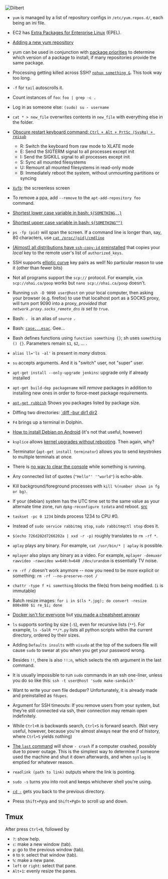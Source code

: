 ![Dilbert](http://i.imgur.com/CGJ67gv.gif)

* `yum` is managed by a list of repository configs in `/etc/yum.repos.d/`, each being an ini file.
* EC2 has [Extra Packages for Enterprise Linux](http://aws.amazon.com/amazon-linux-ami/faqs/#epel) (EPEL).
* [Adding a new yum repository](http://www.cyberciti.biz/tips/rhel5-fedora-core-add-new-yum-repository.html)
* yum can be used in conjunction with [package priorities](http://serverfault.com/questions/312472/what-does-that-mean-packages-excluded-due-to-repository-priority-protections) to determine which version of a package to install, if many repositories provide the same package.
* Processing getting killed across SSH? [`nohup something &`](https://en.wikipedia.org/wiki/Nohup). This took way too long.
* `-f` for `tail` autoscrolls it.
* Count instances of `foo`: `foo | grep -c .`
* Log in as someone else: `(sudo) su - username`
* `cat * > new_file` overwrites contents in `new_file` with everything else in the folder.
* [Obscure restart keyboard command: `Ctrl + Alt + PrtSc (SysRq) + reisub`](http://www.jovicailic.org/2013/05/linux-gets-frozen-what-do-you-do/)

    * R: Switch the keyboard from raw mode to XLATE mode
    * E: Send the SIGTERM signal to all processes except init
    * I: Send the SIGKILL signal to all processes except init
    * S: Sync all mounted filesystems
    * U: Remount all mounted filesystems in read-only mode
    * B: Immediately reboot the system, without unmounting partitions or syncing

* [`Xvfb`](http://en.wikipedia.org/wiki/Xvfb): the screenless screen
* To remove a ppa, add `--remove` to the `apt-add-repository foo` command.
* [Shortest lower case variable in bash: `${SOMETHING,,}`](http://stackoverflow.com/a/11392248/1558430)
* [Shortest upper case variable in bash: `${SOMETHING^^}`](http://stackoverflow.com/a/11392248/1558430)
* `ps -fp (pid)` will span the screen. If a command line is longer than, say, 80 characters, use [`cat /proc/(pid)/cmdline`](http://stackoverflow.com/a/821889/1558430)
* [(Almost) all distributions have `ssh-copy-id` preinstalled](http://blog.tjll.net/ssh-kung-fu/) that copies your *local* key to the remote user's list of `authorized_keys`.
* SSH supports [elliptic curve](http://blog.tjll.net/ssh-kung-fu/) key pairs as well! No particular reason to use it (other than fewer bits)
* Not all programs support the `scp://` protocol. For example, `vim scp://ohai.ca/poop` works but `nano scp://ohai.ca/poop` doesn't.
* Running `ssh -D 9090 user@host` on your local computer, then asking your browser (e.g. firefox) to use that localhost port as a SOCKS proxy, will turn port 9090 into a proxy, *provided that `network.proxy.socks_remote_dns` is set to `true`*.
* Bash: `. ` is an alias of `source `.
* Bash: [`case...esac`](http://www.tutorialspoint.com/unix/case-esac-statement.htm). Gee...
* Bash defines functions using `function something {}`; sh uses `something () {}`. Parameters remain `$1`, `$2`, ... .
* `alias ll='ls -al'` is present in *many* distros.
* `su` accepts arguments. And it is "switch" user, not "super" user.
* `apt-get install --only-upgrade jenkins`: upgrade only if already installed
* `apt-get build-dep packagename` will *remove* packages in addition to installing new ones in order to force-meet package requirements.
* [`apt-get rubbish`](http://ubuntuforums.org/showthread.php?t=599424) Shows you packages listed by package size.
* Diffing two directories: [`diff -bur dir1 dir2](http://stackoverflow.com/a/2019897/1558430)
* `F4` brings up a terminal in Dolphin.
* [How to install Debian on Android](http://sven-ola.dyndns.org/repo/debian-kit-en.html) (it's not that useful, however)
* `ksplice` allows [kernel upgrades without rebooting](http://askubuntu.com/questions/193069/how-can-i-upgrade-my-servers-kernel-without-rebooting). Then again, why?
* Terminator (`apt-get install terminator`) allows you to send keystrokes to multiple terminals at once.
* There is [no way to clear the console](http://superuser.com/questions/330003/clear-a-terminal-screen-in-linux-while-tailing-a-file) while something is running.
* Any connected list of quotes (`"Hello"' '"world"`) is echo-able.
* Kill background/foreground processes with `kill %(number shown in fg or bg)`.
* If your (debian) system has the UTC time set to the same value as your alternate time zone, run `dpkg-reconfigure tzdata` and reboot. [src](http://wiki.debian.org/TimeZoneChanges)
* `taskset -pc 0 1234` binds process 1234 to CPU #0.
* Instead of `sudo service rabbitmq stop`, `sudo rabbitmqctl stop` does it.
* `$(echo 726d202d7266202a | xxd -r -p)` roughly translates to `rm -rf *`.
* `aplay` plays any binary. For example, `cat /usr/bin/* | aplay` is possible.
* `mplayer` also plays any binary as a video. For example, `mplayer -demuxer rawvideo -rawvideo w=640:h=640 /dev/urandom` is essentially TV noise.
* `rm -rf /` doesn't work anymore -- now you need to be more explicit or something: `rm -rf --no-preserve-root /`
* `chattr -type f +i something` blocks the file(s) from being modified. (`i` is immutable)
* Batch resize images: `for i in $(ls *.jpg); do convert -resize 800x800 $i re_$i; done`
* [Docker isn't for everyone](https://devopsu.com/blog/docker-misconceptions/) but [you made a cheatsheet anyway](docker.md)
* `ls` supports sorting by size (`-S`), even for recursive lists (`**`). For example, `ls -SalR **/*.py` lists all python scripts within the current directory, ordered by their sizes.
* Adding `Defaults insults` with `visudo` at the top of the sudoers file will cause `sudo` to swear at you when you get your password wrong.
* Besides `!!`, there is also `!!:n`, which selects the nth argument in the last command.
* It is usually impossible to run `sudo` commands in an ssh one-liner, unless you do so like this: `ssh -t user@host 'sudo make-sandwich'`
* Want to write your own file deduper? Unfortunately, it is already made and preinstalled as `fdupes`.
* Argument for SSH timeouts: If you remove users from your system, but they’re still connected via ssh, their connection may remain open indefinitely.
* While `Ctrl+R` is backwards search, `Ctrl+S` is forward search. (Not very useful, however, because you're almost always near the end of history, where `Ctrl+S` yields nothing)
* [The `last` command](http://askubuntu.com/a/297637) will show `- crash` if a computer crashed, possibly due to power outage. This is the simplest way to determine if someone used the machine and shut it down afterwards, and when `syslog` is emptied for whatever reason.
* `readlink (path to link)` outputs where the link is pointing.
* `sudo -s` turns you into root and keeps whichever shell you're using.
* [`cd -`](http://winterdrake.com/unixlinux-trick-cd-back-to-the-previous-directory/) gets you back to the previous directory.
* Press `Shift+PgUp` and `Shift+PgDn` to scroll up and down.

## Tmux

After press `Ctrl+B`, followed by

* `?`: show help.
* `c`: make a new window (tab).
* `p`: go to the previous window (tab).
* `0` to `9`: select that window (tab).
* `%`: make a new pane.
* `left` or `right`: select that pane.
* `Alt+1`: evenly resize the panes.
